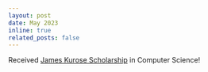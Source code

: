 ```yaml
---
layout: post
date: May 2023
inline: true
related_posts: false
---
```


Received <a href='https://www.cics.umass.edu/news/scholarship-established-honor-jim-kurose'>James Kurose Scholarship</a> in Computer Science!
